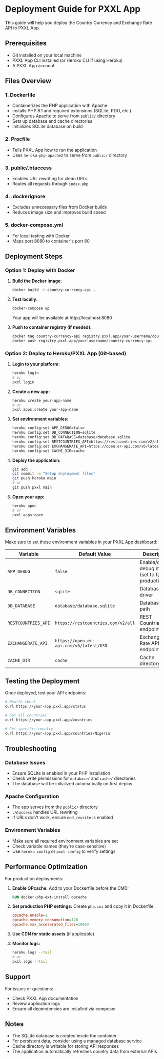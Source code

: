 # Deployment Guide for PXXL App

This guide will help you deploy the Country Currency and Exchange Rate API to PXXL App.

## Prerequisites

- Git installed on your local machine
- PXXL App CLI installed (or Heroku CLI if using Heroku)
- A PXXL App account

## Files Overview

### 1. **Dockerfile**
- Containerizes the PHP application with Apache
- Installs PHP 8.1 and required extensions (SQLite, PDO, etc.)
- Configures Apache to serve from `public/` directory
- Sets up database and cache directories
- Initializes SQLite database on build

### 2. **Procfile**
- Tells PXXL App how to run the application
- Uses `heroku-php-apache2` to serve from `public/` directory

### 3. **public/.htaccess**
- Enables URL rewriting for clean URLs
- Routes all requests through `index.php`

### 4. **.dockerignore**
- Excludes unnecessary files from Docker builds
- Reduces image size and improves build speed

### 5. **docker-compose.yml**
- For local testing with Docker
- Maps port 8080 to container's port 80

## Deployment Steps

### Option 1: Deploy with Docker

1. **Build the Docker image:**
   ```bash
   docker build -t country-currency-api .
   ```

2. **Test locally:**
   ```bash
   docker-compose up
   ```
   Your app will be available at http://localhost:8080

3. **Push to container registry (if needed):**
   ```bash
   docker tag country-currency-api registry.pxxl.app/your-username/country-currency-api
   docker push registry.pxxl.app/your-username/country-currency-api
   ```

### Option 2: Deploy to Heroku/PXXL App (Git-based)

1. **Login to your platform:**
   ```bash
   heroku login
   # or
   pxxl login
   ```

2. **Create a new app:**
   ```bash
   heroku create your-app-name
   # or
   pxxl apps:create your-app-name
   ```

3. **Set environment variables:**
   ```bash
   heroku config:set APP_DEBUG=false
   heroku config:set DB_CONNECTION=sqlite
   heroku config:set DB_DATABASE=database/database.sqlite
   heroku config:set RESTCOUNTRIES_API=https://restcountries.com/v2/all
   heroku config:set EXCHANGERATE_API=https://open.er-api.com/v6/latest/USD
   heroku config:set CACHE_DIR=cache
   ```

4. **Deploy the application:**
   ```bash
   git add .
   git commit -m "Setup deployment files"
   git push heroku main
   # or
   git push pxxl main
   ```

5. **Open your app:**
   ```bash
   heroku open
   # or
   pxxl apps:open
   ```

## Environment Variables

Make sure to set these environment variables in your PXXL App dashboard:

| Variable | Default Value | Description |
|----------|---------------|-------------|
| `APP_DEBUG` | `false` | Enable/disable debug mode (set to false in production) |
| `DB_CONNECTION` | `sqlite` | Database driver |
| `DB_DATABASE` | `database/database.sqlite` | Database file path |
| `RESTCOUNTRIES_API` | `https://restcountries.com/v2/all` | REST Countries API endpoint |
| `EXCHANGERATE_API` | `https://open.er-api.com/v6/latest/USD` | Exchange Rate API endpoint |
| `CACHE_DIR` | `cache` | Cache directory path |

## Testing the Deployment

Once deployed, test your API endpoints:

```bash
# Health check
curl https://your-app.pxxl.app/status

# Get all countries
curl https://your-app.pxxl.app/countries

# Get specific country
curl https://your-app.pxxl.app/countries/Nigeria
```

## Troubleshooting

### Database Issues
- Ensure SQLite is enabled in your PHP installation
- Check write permissions for `database/` and `cache/` directories
- The database will be initialized automatically on first deploy

### Apache Configuration
- The app serves from the `public/` directory
- `.htaccess` handles URL rewriting
- If URLs don't work, ensure `mod_rewrite` is enabled

### Environment Variables
- Make sure all required environment variables are set
- Check variable names (they're case-sensitive)
- Use `heroku config` or `pxxl config` to verify settings

## Performance Optimization

For production deployments:

1. **Enable OPcache:**
   Add to your Dockerfile before the CMD:
   ```dockerfile
   RUN docker-php-ext-install opcache
   ```

2. **Set production PHP settings:**
   Create `php.ini` and copy it in Dockerfile:
   ```ini
   opcache.enable=1
   opcache.memory_consumption=128
   opcache.max_accelerated_files=10000
   ```

3. **Use CDN for static assets** (if applicable)

4. **Monitor logs:**
   ```bash
   heroku logs --tail
   # or
   pxxl logs --tail
   ```

## Support

For issues or questions:
- Check PXXL App documentation
- Review application logs
- Ensure all dependencies are installed via composer

## Notes

- The SQLite database is created inside the container
- For persistent data, consider using a managed database service
- Cache directory is writable for storing API responses
- The application automatically refreshes country data from external APIs
